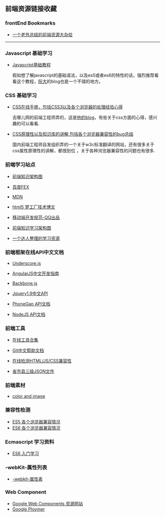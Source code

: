 ## 前端资源链接收藏

### frontEnd Bookmarks
* <a href="https://github.com/dypsilon/frontend-dev-bookmarks" target="_blank" >一个老外总结的前端资源大杂烩</a>

---

### Javascript 基础学习

* <a href="http://javascript.ruanyifeng.com/" target="_blank">Javascript基础教程</a>

    假如想了解javascript的基础语法，以及es5或者es6的特性的话，强烈推荐看看这个教程，[阮大](http://www.ruanyifeng.com/blog/developer/)的blog也是一个不错的地方。

### CSS 基础学习

* <a href="http://css.doyoe.com/" target="_blank">CSS在线手册，包括CSS3以及各个浏览器的处理经验心得</a>

    去哪儿网的前端工程师弄的，这是<a href="http://blog.doyoe.com/" target="_blank">他的blog</a>，有些关于css方面的心得，感兴趣的可以看看.

* <a href="http://www.w3help.org/" target="_blank">CSS原理性以及知识库的讲解,包括各个浏览器兼容性的bug总结</a>

    国内前端工程师自发组织弄的一个关于w3c标准翻译的网站，还有很多关于css属性原理性的讲解，都很到位
    ，关于各种浏览器兼容性的问题也有很多.

### 前端学习站点

* <a href="http://www.f2er.info/" target="_blank">前端知识架构图</a>

* <a href="http://fex.baidu.com/" target="_blank">百度FEX</a>

* <a href="https://developer.mozilla.org/zh-CN/" target="_blank">MDN</a>

* <a href="http://www.html5dw.com/index/develop/" target="_blank">html5 梦工厂技术博文</a>

* <a href="http://alloyteam.github.io/Spirit/modules/Standard/index.html" target="_blank">移动端开发规范-QQ出品</a>

* <a href="https://github.com/JacksonTian/fks/" target="_blank">前端知识学习架构图</a>

* <a href="http://www.cnblogs.com/artwl/p/3203581.html" target="_blank">一个达人整理的学习资源</a>

### 前端框架在线API中文文档

* <a href="http://learning.github.io/underscore/" target="_blank">Underscore.js</a>

* <a href="http://angular.duapp.com/guide/" target="_blank">AngularJS中文开发指南</a>

* <a href="http://www.csser.com/tools/backbone/backbone.js.html" target="_blank">Backbone.js</a>

* <a href="http://www.css88.com/jqapi-1.9/" target="_blank">Jquery1.9中文API</a>

* <a href="http://docs.phonegap.com/en/edge/guide_platforms_index.md.html" target="_blank">PhoneGap API文档</a>

* <a href="http://nodejs.org/api/" target="_blank">NodeJS API文档</a>

### 前端工具

* <a href="http://tool.oschina.net/" target="_blank">在线工具合集</a>

* <a href="http://iissnan.com/progit/" target="_blank">Git中文帮助文档</a>

* <a href="http://caniuse.com/" target="_blank">在线检测HTML/JS/CSS兼容性</a>

* <a href="http://passport.baidu.com/js/sitedata_bas.js" target="_blank">省市县三级JSON文件</a>

### 前端素材

* <a href="http://www.colrd.com/" target="_blank">color and image</a>

### 兼容性检测

* <a href="http://kangax.github.io/compat-table/es5/" target="_blank">ES5 各个浏览器兼容情况</a>
* <a href="http://kangax.github.io/compat-table/es6/" target="_blank">ES6 各个浏览器兼容情况</a>

### Ecmascript 学习资料

* <a href="http://es6.ruanyifeng.com/" target="_blank">ES6 入门学习</a>

### -webKit-属性列表

* <a href="http://ued.ctrip.com/blog/wp-content/webkitcss/index.html" target="_blank">-webkit-属性表</a>

### Web Component 
* <a href="http://webcomponents.org/" target="_blank">Google Web Components 资源网站 </a>
* <a href="http://www.polymer-project.org/" target="_blank">Google Ploymer</a>
